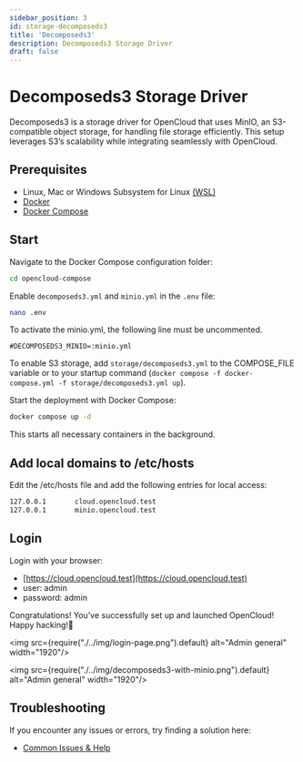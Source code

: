 ```yaml
---
sidebar_position: 3
id: storage-decomposeds3
title: 'Decomposeds3'
description: Decomposeds3 Storage Driver
draft: false
---
```


# Decomposeds3 Storage Driver

Decomposeds3 is a storage driver for OpenCloud that uses MinIO, an S3-compatible object storage, for handling file storage efficiently. This setup leverages S3’s scalability while integrating seamlessly with OpenCloud.

## Prerequisites

- Linux, Mac or Windows Subsystem for Linux [(WSL)](https://learn.microsoft.com/en-us/windows/wsl/install)
- [Docker](https://docs.docker.com/compose/install/)
- [Docker Compose](https://docs.docker.com/compose/install/)

## Start

Navigate to the Docker Compose configuration folder:

```bash
cd opencloud-compose
```

Enable `decomposeds3.yml` and `minio.yml` in the `.env` file:

```bash
nano .env
```

To activate the minio.yml, the following line must be uncommented.

```env
#DECOMPOSEDS3_MINIO=:minio.yml
```

To enable S3 storage, add `storage/decomposeds3.yml` to the COMPOSE_FILE variable or to
your startup command (`docker compose -f docker-compose.yml -f storage/decomposeds3.yml up`).

Start the deployment with Docker Compose:

```bash
docker compose up -d
```

This starts all necessary containers in the background.

## Add local domains to /etc/hosts

Edit the /etc/hosts file and add the following entries for local access:

```bash
127.0.0.1       cloud.opencloud.test
127.0.0.1       minio.opencloud.test
```

## Login

Login with your browser:

- [https://cloud.opencloud.test](https://cloud.opencloud.test)
- user: admin
- password: admin

Congratulations! You’ve successfully set up and launched OpenCloud! Happy hacking!🚀

<img src={require("./../img/login-page.png").default} alt="Admin general" width="1920"/>

<img src={require("./../img/decomposeds3-with-minio.png").default} alt="Admin general" width="1920"/>

## Troubleshooting

If you encounter any issues or errors, try finding a solution here:

- [Common Issues & Help](../../resources/common-issues.md)
